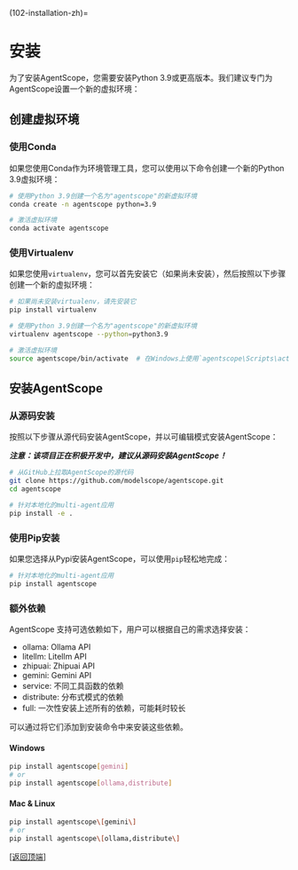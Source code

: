(102-installation-zh)=

# 安装

为了安装AgentScope，您需要安装Python 3.9或更高版本。我们建议专门为AgentScope设置一个新的虚拟环境：

## 创建虚拟环境

### 使用Conda

如果您使用Conda作为环境管理工具，您可以使用以下命令创建一个新的Python 3.9虚拟环境：

```bash
# 使用Python 3.9创建一个名为"agentscope"的新虚拟环境
conda create -n agentscope python=3.9

# 激活虚拟环境
conda activate agentscope
```

### 使用Virtualenv

如果您使用`virtualenv`，您可以首先安装它（如果尚未安装），然后按照以下步骤创建一个新的虚拟环境：

```bash
# 如果尚未安装virtualenv，请先安装它
pip install virtualenv

# 使用Python 3.9创建一个名为"agentscope"的新虚拟环境
virtualenv agentscope --python=python3.9

# 激活虚拟环境
source agentscope/bin/activate  # 在Windows上使用`agentscope\Scripts\activate`
```

## 安装AgentScope

### 从源码安装

按照以下步骤从源代码安装AgentScope，并以可编辑模式安装AgentScope：

**_注意：该项目正在积极开发中，建议从源码安装AgentScope！_**

```bash
# 从GitHub上拉取AgentScope的源代码
git clone https://github.com/modelscope/agentscope.git
cd agentscope

# 针对本地化的multi-agent应用
pip install -e .
```

### 使用Pip安装

如果您选择从Pypi安装AgentScope，可以使用`pip`轻松地完成：

```bash
# 针对本地化的multi-agent应用
pip install agentscope
```

### 额外依赖

AgentScope 支持可选依赖如下，用户可以根据自己的需求选择安装：

- ollama: Ollama API
- litellm: Litellm API
- zhipuai: Zhipuai API
- gemini: Gemini API
- service: 不同工具函数的依赖
- distribute: 分布式模式的依赖
- full: 一次性安装上述所有的依赖，可能耗时较长

可以通过将它们添加到安装命令中来安装这些依赖。

#### Windows

```bash
pip install agentscope[gemini]
# or
pip install agentscope[ollama,distribute]
```

#### Mac & Linux

```bash
pip install agentscope\[gemini\]
# or
pip install agentscope\[ollama,distribute\]
```

[[返回顶端]](#102-installation-zh)
